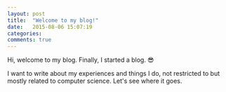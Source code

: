 ```yaml
---
layout: post
title:  "Welcome to my blog!"
date:   2015-08-06 15:07:19
categories:
comments: true
---
```


Hi, welcome to my blog. Finally, I started a blog. 😎

I want to write about my experiences and things I do, not restricted to but mostly related to computer science. Let's see where it goes.
